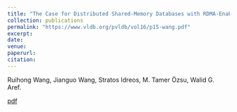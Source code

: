 ```yaml
---
title: "The Case for Distributed Shared-Memory Databases with RDMA-Enabled Memory Disaggregation."
collection: publications
permalink: "https://www.vldb.org/pvldb/vol16/p15-wang.pdf"
excerpt: 
date: 
venue: 
paperurl: 
citation: 
---
```


Ruihong Wang, Jianguo Wang, Stratos Idreos, M. Tamer Özsu, Walid G. Aref.

[pdf](https://www.vldb.org/pvldb/vol16/p15-wang.pdf)
